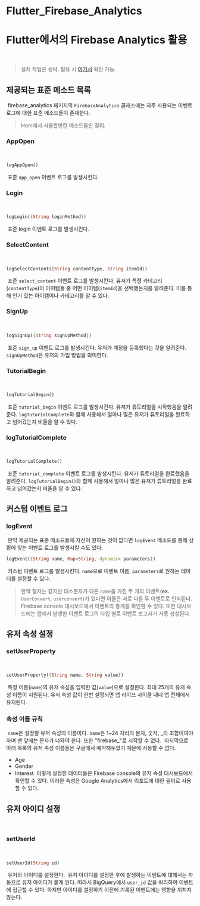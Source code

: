 # Flutter_Firebase_Analytics

# Flutter에서의 Firebase Analytics 활용
​
> 설치 작업은 생략. 필요 시 [여기서](https://firebase.flutter.dev/docs/analytics/overview/) 확인 가능.
​
## 제공되는 표준 메소드 목록
​
firebase_analytics 패키지의 `FirebaseAnalytics` 클래스에는 자주 사용되는 이벤트 로그에 대한 표준 메소드들이 존재한다.
​
> Hem에서 사용할만한 메소드들만 정리.
​
### AppOpen
​
``` dart
logAppOpen()
```
​
표준 `app_open` 이벤트 로그를 발생시킨다.
​
### Login
​
``` dart
logLogin({String loginMethod})
```
​
표준 login 이벤트 로그를 발생시킨다.
​
### SelectContent
​
``` dart
logSelectContent({String contentType, String itemId})
```
​
표준 `select_content` 이벤트 로그를 발생시킨다. 유저가 특정 카테고리(`contentType`)의 아이템들 중 어떤 아이템(`itemId`)을 선택했는지를 알려준다. 이를 통해 인기 있는 아이템이나 카테고리를 알 수 있다.
​
### SignUp
​
``` dart
logSignUp({String signUpMethod})
```
​
표준 `sign_up` 이벤트 로그를 발생시킨다. 유저가 계정을 등록했다는 것을 알려준다. `signUpMethod`은 유저의 가입 방법을 의미한다.
​
### TutorialBegin
​
``` dart
logTutorialBegin()
```
​
표준 `tutorial_begin` 이벤트 로그를 발생시킨다. 유저가 튜토리얼을 시작했음을 알려준다. `logTutorialComplete`와 함께 사용해서 얼마나 많은 유저가 튜토리얼을 완료하고 넘어갔는지 비율을 알 수 있다.
​
### logTutorialComplete
​
``` dart
logTutorialComplete()
```
​
표준 `tutorial_complete` 이벤트 로그를 발생시킨다. 유저가 튜토리얼을 완료했음을 알려준다. `logTutorialBegin()`와 함께 사용해서 얼마나 많은 유저가 튜토리얼을 완료하고 넘어갔는지 비율을 알 수 있다.
​
## 커스텀 이벤트 로그
### logEvent
​
만약 제공되는 표준 메소드들에 자신이 원하는 것이 없다면 `logEvent` 메소드를 통해 상황에 맞는 이벤트 로그를 발생시킬 수도 있다.
​
``` dart
logEvent({String name, Map<String, dynamic> parameters})
```
​
커스텀 이벤트 로그를 발생시킨다. `name`으로 이벤트 이름, `parameters`로 원하는 데이터를 설정할 수 있다.
​
> 만약 철자는 같지만 대소문자가 다른 `name`을 가진 두 개의 이벤트(**ex.** `UserConvert`, `userconvert`)가 있다면 이들은 서로 다른 두 이벤트로 인식된다.
​
Firebase console 대시보드에서 이벤트의 통계를 확인할 수 있다. 또한 대시보드에는 앱에서 발생한 이벤트 로그의 타입 별로 이벤트 보고서가 자동 생성된다.
​
## 유저 속성 설정
### setUserProperty
​
``` dart
setUserProperty({String name, String value})
```
​
특정 이름(`name`)의 유저 속성을 입력한 값(`value`)으로 설정한다. 최대 25개의 유저 속성 이름이 지원된다. 유저 속성 값이 한번 설정되면 앱 라이프 사이클 내내 앱 전체에서 유지된다.
​
### 속성 이름 규칙
​
`name`은 설정할 유저 속성의 이름이다. `name`은 1~24 자리의 문자, 숫자, \_의 조합이여야 하며 맨 앞에는 문자가 나와야 한다. 또한 "firebase_"로 시작할 수 없다.
​
마지막으로 아래 목록의 유저 속성 이름들은 구글에서 예약해두었기 때문에 사용할 수 없다.
​
* Age
* Gender
* Interest
​
이렇게 설정한 데이터들은 Firebase console의 유저 속성 대시보드에서 확인할 수 있다. 이러한 속성은 Google Analytics에서 리포트에 대한 필터로 사용할 수 있다.
​
## 유저 아이디 설정
​
### setUserId
​
``` dart
setUserId(String id)
```
​
유저의 아이디를 설정한다.
​
유저 아이디를 설정한 후에 발생하는 이벤트에 대해서는 자동으로 유저 아이디가 붙게 된다. 따라서 BigQuery에서 `user_id` 값을 쿼리하여 이벤트에 접근할 수 있다. 하지만 아이디를 설정하기 이전에 기록된 이벤트에는 영향을 끼치지 않는다.
